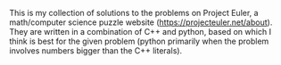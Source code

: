 This is my collection of solutions to the problems on Project Euler, a math/computer science puzzle website (https://projecteuler.net/about). They are written in a combination of C++ and python, based on which I think is best for the given problem (python primarily when the problem involves numbers bigger than the C++ literals).

